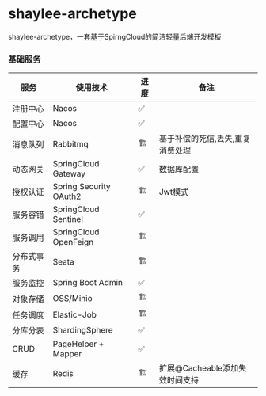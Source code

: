 # shaylee-archetype
shaylee-archetype，一套基于SpirngCloud的简洁轻量后端开发模板

### 基础服务

| 服务       | 使用技术               | 进度 | 备注                             |
| ---------- | ---------------------- | ---- | -------------------------------- |
| 注册中心   | Nacos                  | ✅    |                                  |
| 配置中心   | Nacos                  | ✅    |                                  |
| 消息队列   | Rabbitmq               | 🏗    | 基于补偿的死信,丢失,重复消费处理 |
| 动态网关   | SpringCloud Gateway    | ✅    | 数据库配置                       |
| 授权认证   | Spring Security OAuth2 | 🏗    | Jwt模式                          |
| 服务容错   | SpringCloud Sentinel   | ✅    |                                  |
| 服务调用   | SpringCloud OpenFeign  | 🏗    |                                  |
| 分布式事务 | Seata                  | 🏗    |                                  |
| 服务监控   | Spring Boot Admin      | ✅    |                                  |
| 对象存储   | OSS/Minio              | 🏗    |                                  |
| 任务调度   | Elastic-Job            | 🏗    |                                  |
| 分库分表   | ShardingSphere         | ✅    |                                  |
| CRUD       | PageHelper + Mapper    | ✅    |                                  |
| 缓存       | Redis                  | 🏗    | 扩展@Cacheable添加失效时间支持   |